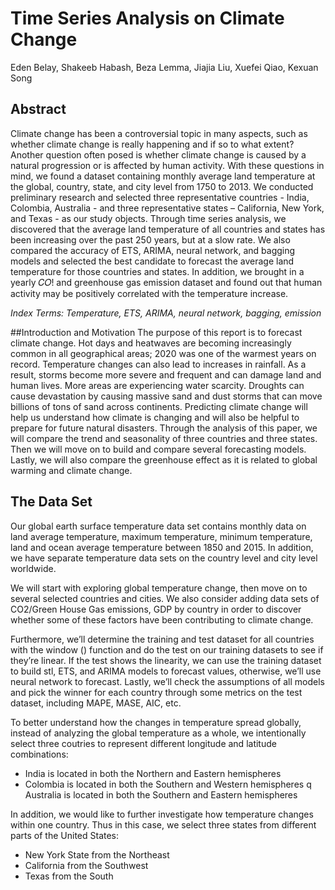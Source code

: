 # Time Series Analysis on Climate Change
Eden Belay, Shakeeb Habash, Beza Lemma, Jiajia Liu, Xuefei Qiao, Kexuan Song


## Abstract
Climate change has been a controversial topic in many aspects, such as whether climate change is really happening and if so to what extent? Another question often posed is whether climate change is caused by a natural progression or is affected by human activity. With these questions in mind, we found a dataset containing monthly average land temperature at the global, country, state, and city level from 1750 to 2013. We conducted preliminary research and selected three representative countries - India, Colombia, Australia - and three representative states – California, New York, and Texas - as our study objects. Through time series analysis, we discovered that the average land temperature of all countries and states has been increasing over the past 250 years, but at a slow rate. We also compared the accuracy of ETS, ARIMA, neural network, and bagging models and selected the best candidate to forecast the average land temperature for those countries and states. In addition, we brought in a yearly 𝐶𝑂! and greenhouse gas emission dataset and found out that human activity may be positively correlated with the temperature increase.

*Index Terms: Temperature, ETS, ARIMA, neural network, bagging, emission*

##Introduction and Motivation
The purpose of this report is to forecast climate change. Hot days and heatwaves are becoming increasingly common in all geographical areas; 2020 was one of the warmest years on record. Temperature changes can also lead to increases in rainfall. As a result, storms become more severe and frequent and can damage land and human lives. More areas are experiencing water scarcity. Droughts can cause devastation by causing massive sand and dust storms that can move billions of tons of sand across continents. Predicting climate change will help us understand how climate is changing and will also be helpful to prepare for future natural disasters. Through the analysis of this paper, we will compare the trend and seasonality of three countries and three states. Then we will move on to build and compare several forecasting models. Lastly, we will also compare the greenhouse effect as it is related to global warming and climate change.

## The Data Set
Our global earth surface temperature data set contains monthly data on land average temperature, maximum temperature, minimum temperature, land and ocean average temperature between 1850 and 2015. In addition, we have separate temperature data sets on the country level and city level worldwide.

We will start with exploring global temperature change, then move on to several selected countries and cities. We also consider adding data sets of CO2/Green House Gas emissions, GDP by country in order to discover whether some of these factors have been contributing to climate change.

Furthermore, we’ll determine the training and test dataset for all countries with the window () function and do the test on our training datasets to see if they’re linear. If the test shows the linearity, we can use the training dataset to build stl, ETS, and ARIMA models to forecast values, otherwise, we’ll use neural network to forecast. Lastly, we’ll check the assumptions of all models and pick the winner for each country through some metrics on the test dataset, including MAPE, MASE, AIC, etc.

To better understand how the changes in temperature spread globally, instead of analyzing the global temperature as a whole, we intentionally select three coutries to represent different longitude and latitude combinations:
- India is located in both the Northern and Eastern hemispheres
- Colombia is located in both the Southern and Western hemispheres q Australia is located in both the Southern and Eastern hemispheres

In addition, we would like to further investigate how temperature changes within one country. Thus in this case, we select three states from different parts of the United States:
- New York State from the Northeast 
- California from the Southwest
- Texas from the South
